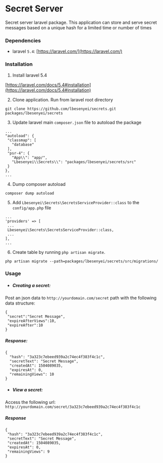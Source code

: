 # Secret Server

Secret server laravel package.
This application can store and serve secret messages based on a unique hash for a limited time or number of times

### Dependencies

- laravel `5.4`: [https://laravel.com/](https://laravel.com/)

### Installation

1. Install laravel 5.4

 [https://laravel.com/docs/5.4#installation](https://laravel.com/docs/5.4#installation)

2. Clone application. Run from laravel root directory

 `git clone https://github.com/lbesenyei/secrets.git packages/lbesenyei/secrets`

3. Update laravel main `composer.json` file to autoload the package

 ```
...
"autoload": {
  "classmap": [
    "database"
  ],
  "psr-4": {
    "App\\": "app/",
    "Lbesenyei\\Secrets\\": "packages/lbesenyei/secrets/src"
  }
},
...
```

4. Dump composer autoload

 `composer dump autoload`

5. Add `Lbesenyei\Secrets\SecretsServiceProvider::class` to the `config/app.php` file

 ```
...
'providers' => [
  ...
  Lbesenyei\Secrets\SecretsServiceProvider::class,
  ...
],
...
```

6. Create table by running `php artisan migrate`.

 `php artisan migrate --path=packages/lbesenyei/secrets/src/migrations/`


### Usage

- ##### Creating a secret:

 Post an json data to `http://yourdomain.com/secret` path with the following data structure:

 ```
 {
  "secret":"Secret Message",
  "expireAfterViews":10,
  "expireAfter":10
}
 ```

 ##### Response:

 ```
 {
   "hash": "3a323c7ebeed939a2c74ec4f383f4c1c",
   "secretText": "Secret Message",
   "createdAt": 1504089035,
   "expiresAt": 0,
   "remainingViews": 10
 }
 ```

- ##### View a secret:

 Access the following url: `http://yourdomain.com/secret/3a323c7ebeed939a2c74ec4f383f4c1c`

 ##### Response

  ```
 {
   "hash": "3a323c7ebeed939a2c74ec4f383f4c1c",
   "secretText": "Secret Message",
   "createdAt": 1504089035,
   "expiresAt": 0,
   "remainingViews": 9
 }
 ```

